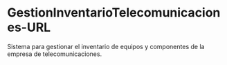 # GestionInventarioTelecomunicaciones-URL
Sistema para gestionar el inventario de equipos y componentes de la empresa de telecomunicaciones.
